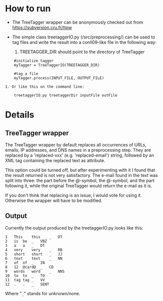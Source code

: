 # How to run #

  * The TreeTagger wrapper can be anonymously checked out from https://subversion.cru.fr/ttpw

  * The simple class treetaggerIO.py (/src/preprocessing/) can be used to tag files and write the result into a conll09-like file in the following way:
    1. TREETAGGER\_DIR should point to the directory of TreeTagger
```
    #initialize tagger
    myTagger = TreeTaggerIO(TREETAGGER_DIR)
    
    #tag a file
    myTagger.process(INPUT_FILE, OUTPUT_FILE)
```
    1. Or like this on the command line:
```
    treetaggerIO.py treetaggerDir inputFile outFile
```

# Details #

## TreeTagger wrapper ##

The TreeTagger wrapper by default replaces all occurrences of URLs, emails, IP addresses, and DNS names in a preprocessing step. They are replaced by a 'replaced-xxx' (e.g. 'replaced-email') string, followed by an XML tag containing the replaced text as attribute.

This option could be turned off, but after experimenting with it I found that the result returned is not very satisfactory. The e-mail found in the text was split into three: the part before the @-symbol, the @-symbol, and the part following it, while the original TreeTagger would return the e-mail as it is.

If you don't think that replacing is an issue, I would vote for using it. Otherwise the wrapper will have to be modified.

## Output ##

Currently the output produced by the treetaggerIO.py looks like this:

```
1	This	this	_	DT
2	is	be	_	VBZ
3	a	a	_	DT
4	very	very	_	RB
5	short	short	_	JJ
6	text	text	_	NN
7	of	of	_	IN
8	12	@card@	_	CD
9	words	word	_	NNS
10	to	to	_	TO
11	tag	tag	_	VV
12	.	.	_	SENT
```

Where "`_`" stands for unknown/none.